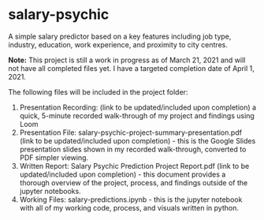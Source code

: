 # salary-psychic
A simple salary predictor based on a key features including job type, industry, education, work experience, and proximity to city centres. 

**Note:** This project is still a work in progress as of March 21, 2021 and will not have all completed files yet. I have a targeted completion date of April 1, 2021. 

The following files will be included in the project folder:
<ol>
  <li> Presentation Recording: (link to be updated/included upon completion) a quick, 5-minute recorded walk-through of my project and findings using Loom
  <li> Presentation File: salary-psychic-project-summary-presentation.pdf (link to be updated/included upon completion) - this is the Google Slides presentation slides shown in my recorded walk-through, converted to PDF simpler viewing. 
  <li> Written Report: Salary Psychic Prediction Project Report.pdf (link to be updated/included upon completion) - this document provides a thorough overview of the project, process, and findings outside of the jupyter notebooks. 
  <li> Working Files: salary-predictions.ipynb - this is the jupyter notebook with all of my working code, process, and visuals written in python. 
</ol>
